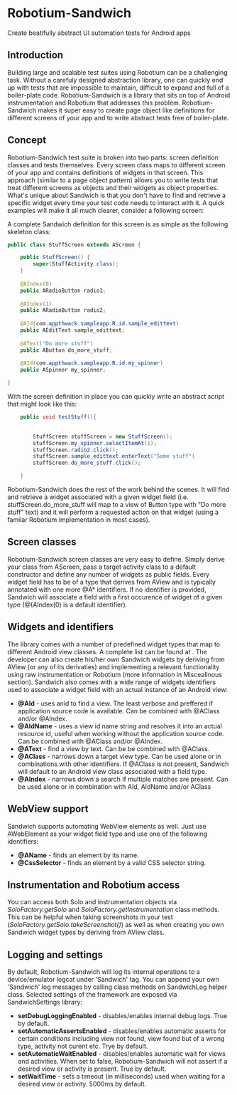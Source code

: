 Robotium-Sandwich
=================

Create beatifully abstract UI automation tests for Android apps


Introduction
------------

Building large and scalable test suites using Robotium can be a challenging task. Without a carefuly designed abstraction 
library, one can quickly end up with tests that are impossible to maintain, difficult to expand and full of a boiler-plate 
code. 
Robotium-Sandwich is a library that sits on top of Android instrumentation and Robotium that addresses this problem.
Robotium-Sandwich makes it super easy to create page object like definitions for different screens of your app and to write
abstract tests free of boiler-plate.


Concept
-------

Robotium-Sandwich test suite is broken into two parts: screen definition classes and tests themselves. Every screen class
maps to different screen of your app and contains definitions of widgets in that screen. This approach (similar to
a page object pattern) allows you to write tests that treat different screens as objects and their widgets as object 
properties. What's unique about Sandwich is that you don't have to find and retrieve a specific widget every time
your test code needs to interact with it. 
A quick examples will make it all much clearer, consider a following screen:

<TBD>

A complete Sandwich definition for this screen is as simple as the following skeleton class:

```java
public class StuffScreen extends AScreen {

	public StuffScreen() {
		super(StuffActivity.class);
	}
	
	@AIndex(0)
	public ARadioButton radio1;
	
	@AIndex(1)
	public ARadioButton radio2;
	
	@AId(com.appthwack.sampleapp.R.id.sample_edittext)
	public AEditText sample_edittext;
	
	@AText("Do more stuff")
	public AButton do_more_stuff;
	
	@AId(com.appthwack.sampleapp.R.id.my_spinner)
	public ASpinner my_spinner;

}
```

With the screen definition in place you can quickly write an abstract script that might look like this:

```java
	public void testStuff(){
	

		StuffScreen stuffScreen = new StuffScreen();
		stuffScreen.my_spinner.selectItemAt(1);
		stuffScreen.radio2.click();
		stuffScreen.sample_edittext.enterText("Some stuff")
		stuffScreen.do_more_stuff.click();

	}
```

Robotium-Sandwich does the rest of the work behind the scenes. It will find and retrieve a widget associated with a given
widget field (i.e. stuffScreen.do_more_stuff will map to a view of Button type with "Do more stuff" text) and it will
perform a requested action on that widget (using a familar Robotium implementation in most cases).


Screen classes
--------------

Robotium-Sandwich screen classes are very easy to define. Simply derive your class from AScreen, pass a target activity
class to a default constructor and define any number of widgets as public fields. Every widget field has to be of a type that derives from AView and is typically annotated with one more @A* identifiers. If no identifier is provided, Sandwich will associate a field with a first occurence of widget of a given type (@(AIndex(0) is a default identifier).


Widgets and identifiers
-----------------------

The library comes with a number of predefined widget types that map to different Android view classes. A complete list can be found at <TBD>. The developer can also create his/her own Sandwich widgets by deriving from AView (or any of its
derivaties) and implementing a relevant functionality using raw instrumentation or Robotium (more information in Misceallnous section).
Sandwich also comes with a wide range of widgets identifiers used to associate a widget field with an actual instance of an
Android view:
* **@AId** - uses anid to find a view. The least verbose and preffered if application source code is available. Can be combined
with @AClass and/or @AIndex.
* **@AIdName** - uses a view id name string and resolves it into an actual resource id, useful when working without the application source code. Can be combined with @AClass and/or @AIndex.
* **@AText** - find a view by text. Can be be combined with @AClass.
* **@AClass** - narrows down a target view type. Can be used alone or in combinations with other identifiers. If @AClass is not present, Sandwich will default to an Android view class associated with a field type.
* **@AIndex** - narrows down a search if multiple matches are present. Can be used alone or in combination with AId, AIdName and/or AClass


WebView support
---------------

Sandwich supports automating WebView elements as well. Just use AWebElement as your widget field type and use one of the following 
identifiers:
* **@AName** - finds an element by its name.
* **@CssSelector** - finds an element by a valid CSS selector string.


Instrumentation and Robotium access
-----------------------------------

You can access both Solo and instrumentation objects via *SoloFactory.getSolo* and *SoloFactory.getInstrumentation* class methods. This can be helpful when taking screenshots in your test (*SoloFactory.getSolo.takeScreenshot()*) as well as when creating you own Sandwich widget types by deriving from AView class.


Logging and settings
--------------------

By default, Robotium-Sandwich will log its internal operations to a device/emulator logcat under 'Sandwich' tag. You can append your own 'Sandwich' log messages by calling class methods on SandwichLog helper class.
Selected settings of the framework are exposed via SandwichSettings library:
* **setDebugLoggingEnabled** - disables/enables internal debug logs. True by default.
* **setAutomaticAssertsEnabled** - disables/enables automatic asserts for certain conditions including view not found, view found but of a wrong type, activity not curent etc. Trye by default.
* **setAutomaticWaitEnabled** - disables/enables automatic wait for views and activities. When set to false, Robotium-Sandwich will not assert if a desired view or activity is present. True by default.
* **setWaitTime** - sets a timeout (in milliseconds) used when waiting for a desired view or activity. 5000ms by default.











